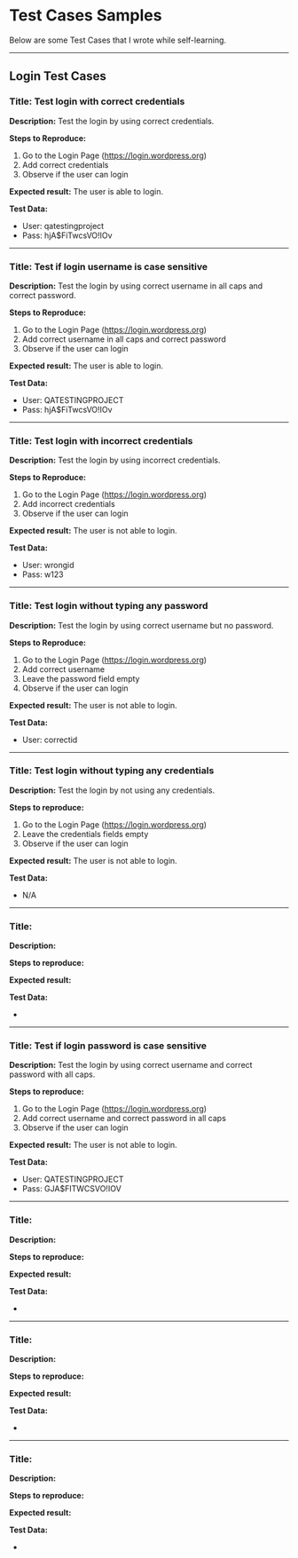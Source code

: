 # Test Cases Samples

Below are some Test Cases that I wrote while self-learning.

_______________________________________________________________

## Login Test Cases ##

### Title: Test login with correct credentials ###

**Description:**
Test the login by using correct credentials.

**Steps to Reproduce:**
1. Go to the Login Page (https://login.wordpress.org)
2. Add correct credentials
3. Observe if the user can login

**Expected result:**
The user is able to login.

**Test Data:**
- User: qatestingproject
- Pass: hjA$FiTwcsVO!IOv
_______________________________________________________________

### Title: Test if login username is case sensitive ###

**Description:**
Test the login by using correct username in all caps and correct password.

**Steps to Reproduce:**
1. Go to the Login Page (https://login.wordpress.org)
2. Add correct username in all caps and correct password
3. Observe if the user can login

**Expected result:**
The user is able to login.

**Test Data:**
- User: QATESTINGPROJECT
- Pass: hjA$FiTwcsVO!IOv
_______________________________________________________________

### Title: Test login with incorrect credentials ###

**Description:**
Test the login by using incorrect credentials.

**Steps to Reproduce:**
1. Go to the Login Page (https://login.wordpress.org)
2. Add incorrect credentials
3. Observe if the user can login

**Expected result:**
The user is not able to login.

**Test Data:**
- User: wrongid
- Pass: w123

_______________________________________________________________

### Title: Test login without typing any password ###

**Description:**
Test the login by using correct username but no password.

**Steps to Reproduce:**
1. Go to the Login Page (https://login.wordpress.org)
2. Add correct username
3. Leave the password field empty
4. Observe if the user can login

**Expected result:**
The user is not able to login.

**Test Data:**
- User: correctid

_______________________________________________________________

### Title: Test login without typing any credentials ###
  
**Description:**
Test the login by not using any credentials.
  
**Steps to reproduce:**
1. Go to the Login Page (https://login.wordpress.org)
2. Leave the credentials fields empty
3. Observe if the user can login

**Expected result:**
The user is not able to login.

**Test Data:**
- N/A
  
_______________________________________________________________

### Title: <placeholder> ###
  
**Description:**
<Placeholder>
  
**Steps to reproduce:**
<Placeholder>

**Expected result:**
<Placeholder>

**Test Data:**
- <placeholder>
  
_______________________________________________________________

### Title: Test if login password is case sensitive ###
  
**Description:**
Test the login by using correct username and correct password with all caps.
  
**Steps to reproduce:**
1. Go to the Login Page (https://login.wordpress.org)
2. Add correct username and correct password in all caps
3. Observe if the user can login

**Expected result:**
The user is not able to login.

**Test Data:**
- User: QATESTINGPROJECT
- Pass: GJA$FITWCSVO!IOV
  
_______________________________________________________________

### Title: <placeholder> ###
  
**Description:**
<Placeholder>
  
**Steps to reproduce:**
<Placeholder>

**Expected result:**
<Placeholder>

**Test Data:**
- <placeholder>
  
_______________________________________________________________

### Title: <placeholder> ###
  
**Description:**
<Placeholder>
  
**Steps to reproduce:**
<Placeholder>

**Expected result:**
<Placeholder>

**Test Data:**
- <placeholder>
  
_______________________________________________________________

### Title: <placeholder> ###
  
**Description:**
<Placeholder>
  
**Steps to reproduce:**
<Placeholder>

**Expected result:**
<Placeholder>

**Test Data:**
- <placeholder>
  
  
